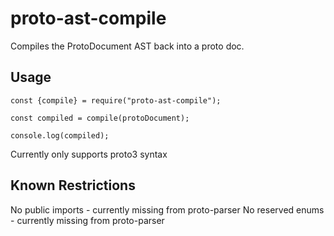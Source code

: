 # proto-ast-compile
Compiles the ProtoDocument AST back into a proto doc.

## Usage
```
const {compile} = require("proto-ast-compile");

const compiled = compile(protoDocument);

console.log(compiled);
```

Currently only supports proto3 syntax

## Known Restrictions
No public imports - currently missing from proto-parser
No reserved enums - currently missing from proto-parser

